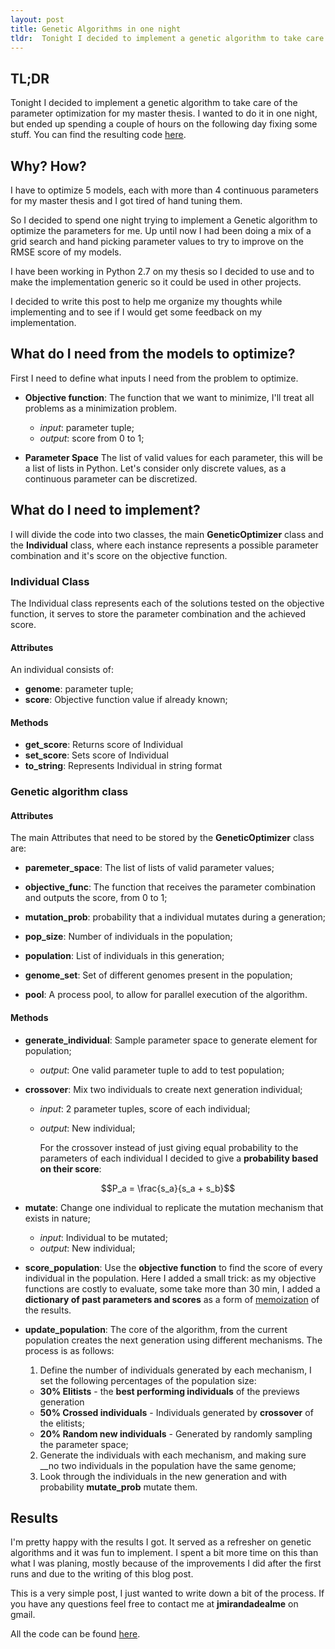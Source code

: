 ```yaml
---
layout: post
title: Genetic Algorithms in one night
tldr:  Tonight I decided to implement a genetic algorithm to take care of the parameter optimization for my master thesis. I wanted to do it in one night, but ended up spending a couple of hours on the following day fixing some stuff.
---
```


## __TL;DR__

Tonight I decided to implement a genetic algorithm to take care of the parameter optimization for my master thesis. I wanted to do it in one night, but ended up spending a couple of hours on the following day fixing some stuff. You can find the resulting code [here](https://gist.github.com/Joao-M-Almeida/06972e6a4c005a3f9c37f36e9892bcf9).

## Why? How?

I have to optimize 5 models, each with more than 4 continuous parameters for my master thesis and I got tired of hand tuning them.

So I decided to spend one night trying to implement a Genetic algorithm to optimize the parameters for me. Up until now I had been doing a mix of a grid search and hand picking parameter values to try to improve on the RMSE score of my models.

I have been working in Python 2.7 on my thesis so I decided to use and to make the implementation generic so it could be used in other projects.

I decided to write this post to help me organize my thoughts while implementing and to see if I would get some feedback on my implementation.

## What do I need from the models to optimize?

First I need to define what inputs I need from the problem to optimize.

- __Objective function__: The function that we want to minimize, I'll treat all problems as a minimization problem.
  - _input_: parameter tuple;
  - _output_: score from 0 to 1;


- __Parameter Space__ The list of valid values for each parameter, this will be a list of lists in Python. Let's consider only discrete values, as a continuous parameter can be discretized.

## What do I need to implement?

I will divide the code into two classes, the main __GeneticOptimizer__ class and the __Individual__ class, where each instance represents a possible parameter combination and it's score on the objective function.

### Individual Class

The Individual class represents each of the solutions tested on the objective function, it serves to store the parameter combination and the achieved score.

#### Attributes

An individual consists of:

- __genome__: parameter tuple;
- __score__: Objective function value if already known;

#### Methods

- __get_score__: Returns score of Individual
- __set_score__: Sets score of Individual
- __to_string__: Represents Individual in string format


### Genetic algorithm class

#### Attributes

The main Attributes that need to be stored by the __GeneticOptimizer__ class are:

- __paremeter_space__: The list of lists of valid parameter values;
- __objective_func__: The function that receives the parameter combination and outputs the score, from 0 to 1;

- __mutation_prob__: probability that a individual mutates during a generation;

- __pop_size__: Number of individuals in the population;
- __population__: List of individuals in this generation;
- __genome_set__: Set of different genomes present in the population;

- __pool__: A process pool, to allow for parallel execution of the algorithm.

#### Methods

- __generate_individual__: Sample parameter space to generate element for population;
  - _output_: One valid parameter tuple to add to test population;


- __crossover__: Mix two individuals to create next generation individual;
  - _input_: 2 parameter tuples, score of each individual;
  - _output_: New individual;

    For the crossover instead of just giving equal probability to the parameters of each individual I decided to give a __probability based on their score__:

$$P_a = \frac{s_a}{s_a + s_b}$$

- __mutate__: Change one individual to replicate the mutation mechanism that exists in nature;
  - _input_: Individual to be mutated;
  - _output_: New individual;

- __score_population__: Use the __objective function__ to find the score of every individual in the population. Here I added a small trick: as my objective functions are costly to evaluate, some take more than 30 min, I added a __dictionary of past parameters and scores__ as a form of [memoization](https://en.wikipedia.org/wiki/Memoization) of the results.

- __update_population__: The core of the algorithm, from the current population creates the next generation using different mechanisms. The process is as follows:

  1. Define the number of individuals generated by each mechanism, I set the following percentages of the population size:
    - __30% Elitists__ - the __best performing individuals__ of the previews generation
    - __50% Crossed individuals__ - Individuals generated by __crossover__ of the elitists;
    - __20% Random new individuals__ - Generated by randomly sampling the parameter space;
  2. Generate the individuals with each mechanism, and making sure __no two individuals in the population have the same genome;
  3. Look through the individuals in the new generation and with probability __mutate_prob__ mutate them.

## Results

I'm pretty happy with the results I got. It served as a refresher on genetic algorithms and it was fun to implement. I spent a bit more time on this than what I was planing, mostly because of the improvements I did after the first runs and due to the writing of this blog post.

This is a very simple post, I just wanted to write down a bit of the process. If you have any questions feel free to contact me at __jmirandadealme__ on gmail.

All the code can be found [here](https://gist.github.com/Joao-M-Almeida/06972e6a4c005a3f9c37f36e9892bcf9).
